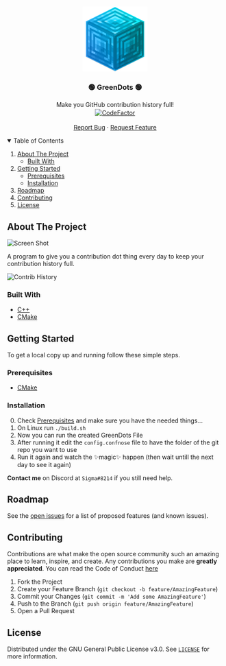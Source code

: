 <br />
<p align="center">
  <a href="https://github.com/Basicprogrammer10/GreenDots/">
    <img src="https://raw.githubusercontent.com/Basicprogrammer10/GreenDots/main/Icon.png" alt="Logo" width="30%" />
  </a>

  <h3 align="center">🟢 GreenDots 🟢</h3>

  <p align="center">
    Make you GitHub contribution history full!
    <br />
    <a href="https://www.codefactor.io/repository/github/basicprogrammer10/greendots/overview/main" align="center" >
      <img src="https://www.codefactor.io/repository/github/basicprogrammer10/greendots/badge/main" alt="CodeFactor" align="center" />
    </a>
    <br />
    <br />
    <a href="https://github.com/Basicprogrammer10/GreenDots/issues">Report Bug</a>
    ·
    <a href="https://github.com/Basicprogrammer10/GreenDots/issues">Request Feature</a>
  </p>
</p>


<!-- TABLE OF CONTENTS -->
<details open="open">
  <summary>Table of Contents</summary>
  <ol>
    <li>
      <a href="#about-the-project">About The Project</a>
      <ul>
        <li><a href="#built-with">Built With</a></li>
      </ul>
    </li>
    <li>
      <a href="#getting-started">Getting Started</a>
      <ul>
        <li><a href="#prerequisites">Prerequisites</a></li>
        <li><a href="#installation">Installation</a></li>
      </ul>
    </li>
    <li><a href="#roadmap">Roadmap</a></li>
    <li><a href="#contributing">Contributing</a></li>
    <li><a href="#license">License</a></li>
  </ol>
</details>



<!-- ABOUT THE PROJECT -->
## About The Project

![Screen Shot](https://i.imgur.com/ehLe8td.png)

A program to give you a contribution dot thing every day to keep your contribution history full.

![Contrib History](https://i.imgur.com/b0RnS0R.png)

### Built With

* [C++](https://isocpp.org/)
* [CMake](https://cmake.org/)

<!-- GETTING STARTED -->
## Getting Started

To get a local copy up and running follow these simple steps.

### Prerequisites

* [CMake](https://cmake.org/)

### Installation

0. Check [Prerequisites](#prerequisites) and make sure you have the needed things...
1. On Linux run `./build.sh`
2. Now you can run the created GreenDots File
3. After running it edit the `config.confnose` file to have the folder of the git repo you want to use
4. Run it again and watch the ✨magic✨ happen (then wait untill the next day to see it again)

**Contact me** on Discord at `Sigma#8214` if you still need help.

<!-- ROADMAP -->
## Roadmap

See the [open issues](https://github.com/Basicprogrammer10/GreenDots/issues) for a list of proposed features (and known issues).

<!-- CONTRIBUTING -->
## Contributing

Contributions are what make the open source community such an amazing place to learn, inspire, and create. Any contributions you make are **greatly appreciated**. You can read the Code of Conduct [here](https://github.com/Basicprogrammer10/GreenDots/blob/main/CODE_OF_CONDUCT.md)

1. Fork the Project
2. Create your Feature Branch (`git checkout -b feature/AmazingFeature`)
3. Commit your Changes (`git commit -m 'Add some AmazingFeature'`)
4. Push to the Branch (`git push origin feature/AmazingFeature`)
5. Open a Pull Request

<!-- LICENSE -->
## License

Distributed under the GNU General Public License v3.0. See [`LICENSE`](https://github.com/Basicprogrammer10/GreenDots/blob/main/LICENSE) for more information.
